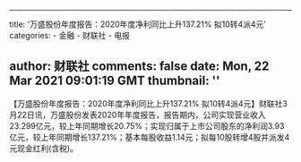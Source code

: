 
---
title: '万盛股份年度报告：2020年度净利同比上升137.21% 拟10转4派4元'
categories: 
    - 金融
    - 财联社
    - 电报

author: 财联社
comments: false
date: Mon, 22 Mar 2021 09:01:19 GMT
thumbnail: ''
---

<div>   
【万盛股份年度报告：2020年度净利同比上升137.21% 拟10转4派4元】财联社3月22日讯，万盛股份发表2020年年度报告，报告期内，公司实现营业收入23.299亿元，较上年同期增长20.75%；实现归属于上市公司股东的净利润3.93亿元，较上年同期增长137.21%；基本每股收益1.14元；拟每10股转增4股并派发4元现金红利(含税)。  
</div>
            